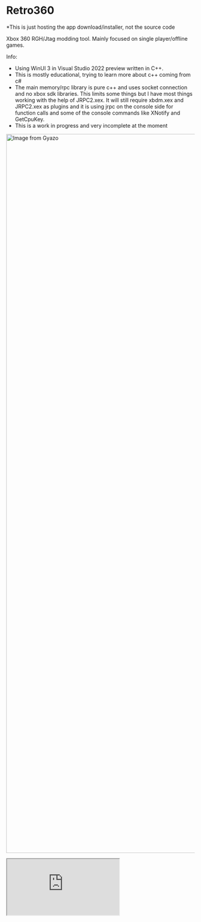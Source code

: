 # Retro360

*This is just hosting the app download/installer, not the source code

Xbox 360 RGH/Jtag modding tool. Mainly focused on single player/offline games. 

Info:
* Using WinUI 3 in Visual Studio 2022 preview written in C++. 
* This is mostly educational, trying to learn more about c++ coming from c#
* The main memory/rpc library is pure c++ and uses socket connection and no xbox sdk libraries. This limits some things but I have most things working with the help of JRPC2.xex. It will still require xbdm.xex and JRPC2.xex as plugins and it is using jrpc on the console side for function calls and some of the console commands like XNotify and GetCpuKey.
* This is a work in progress and very incomplete at the moment

<a href="https://gyazo.com/03e4c17279e262f0e4600a48f89919b4"><img src="https://i.gyazo.com/03e4c17279e262f0e4600a48f89919b4.png" alt="Image from Gyazo" width="1919"/></a>

<iframe 
                                 src="https://www.youtube.com/embed/vDJUrYX6aY8" 
                                title="YouTube video player" 
                                allowfullscreen>
 </iframe>
